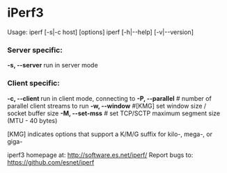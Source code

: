 # iPerf3
Usage: iperf [-s|-c host] [options]
       iperf [-h|--help] [-v|--version]

### Server specific:
  **-s, --server**          run in server mode
### Client specific:
  **-c, --client <host>**   run in client mode, connecting to <host>
  **-P, --parallel** #      number of parallel client streams to run
  **-w, --window** #[KMG]   set window size / socket buffer size
  **-M, --set-mss** #       set TCP/SCTP maximum segment size (MTU - 40 bytes)

[KMG] indicates options that support a K/M/G suffix for kilo-, mega-, or giga-

iperf3 homepage at: http://software.es.net/iperf/
Report bugs to:     https://github.com/esnet/iperf
